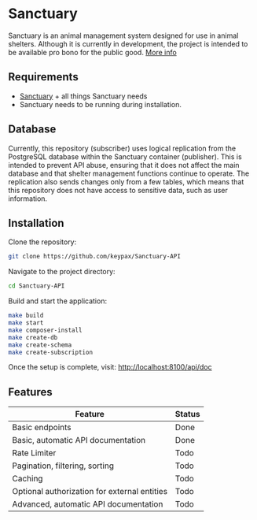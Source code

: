 # Sanctuary

Sanctuary is an animal management system designed for use in animal shelters. Although it is currently in development, the project is intended to be available pro bono for the public good.
[More info](https://github.com/keypax/Sanctuary)

## Requirements

- [Sanctuary](https://github.com/keypax/Sanctuary) + all things Sanctuary needs
- Sanctuary needs to be running during installation.

## Database
Currently, this repository (subscriber) uses logical replication from the PostgreSQL database within the Sanctuary container (publisher). This is intended to prevent API abuse, ensuring that it does not affect the main database and that shelter management functions continue to operate. The replication also sends changes only from a few tables, which means that this repository does not have access to sensitive data, such as user information.

## Installation

Clone the repository:

```bash
git clone https://github.com/keypax/Sanctuary-API
```

Navigate to the project directory:

```bash
cd Sanctuary-API
```

Build and start the application:

```bash
make build
make start
make composer-install
make create-db
make create-schema
make create-subscription
```

Once the setup is complete, visit: [http://localhost:8100/api/doc](http://localhost:8100/api/doc)

## Features
| Feature                                      | Status |
|----------------------------------------------|--------|
| Basic endpoints                              | Done   |
| Basic, automatic API documentation           | Done   |
| Rate Limiter                                 | Todo   |
| Pagination, filtering, sorting               | Todo   |
| Caching                                      | Todo   |
| Optional authorization for external entities | Todo   |
| Advanced, automatic API documentation        | Todo   |
